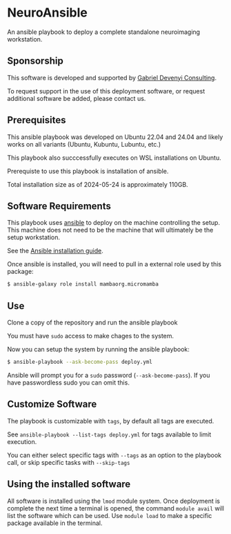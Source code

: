 # NeuroAnsible

An ansible playbook to deploy a complete standalone neuroimaging workstation.

## Sponsorship

This software is developed and supported by [Gabriel Devenyi Consulting](https://gabriel.devenyi.ca/consulting/).

To request support in the use of this deployment software, or request additional software be added, please contact us.

## Prerequisites

This ansible playbook was developed on Ubuntu 22.04 and 24.04 and likely works on all
variants (Ubuntu, Kubuntu, Lubuntu, etc.)

This playbook also succcessfully executes on WSL installations on Ubuntu.

Prerequiste to use this playbook is installation of ansible.

Total installation size as of 2024-05-24 is approximately 110GB.

## Software Requirements

This playbook uses [ansible](https://www.ansible.com/) to deploy on the machine
controlling the setup. This machine does not need to be the machine that will
ultimately be the setup workstation.

See the [Ansible installation guide](https://docs.ansible.com/ansible/latest/installation_guide/index.html).

Once ansible is installed, you will need to pull in a external role used by this package:

```bash
$ ansible-galaxy role install mambaorg.micromamba
```

## Use

Clone a copy of the repository and run the ansible playbook

You must have `sudo` access to make chages to the system.

Now you can setup the system by running the ansible playbook:
```bash
$ ansible-playbook --ask-become-pass deploy.yml
```

Ansible will prompt you for a `sudo` password (`--ask-become-pass`).
If you have passwordless sudo you can omit this.

## Customize Software

The playbook is customizable with `tags`, by default all tags are executed.

See `ansible-playbook --list-tags deploy.yml` for tags available to limit execution.

You can either select specific tags with `--tags` as an option to the playbook call,
or skip specific tasks with `--skip-tags`

## Using the installed software

All software is installed using the `lmod` module system. Once deployment is complete
the next time a terminal is opened, the command `module avail` will list the
software which can be used. Use `module load` to make a specific package available
in the terminal.
